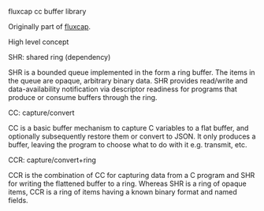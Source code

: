 fluxcap cc buffer library

Originally part of [fluxcap](https://github.com/troydhanson/fluxcap).

High level concept

SHR: shared ring (dependency)

SHR is a bounded queue implemented in the form a ring buffer. The items
in the queue are opaque, arbitrary binary data. SHR provides read/write
and data-availability notification via descriptor readiness for programs
that produce or consume buffers through the ring.

CC: capture/convert

CC is a basic buffer mechanism to capture C variables to a flat buffer, and
optionally subsequently restore them or convert to JSON. It only produces a 
buffer, leaving the program to choose what to do with it e.g. transmit, etc.

CCR: capture/convert+ring

CCR is the combination of CC for capturing data from a C program and SHR
for writing the flattened buffer to a ring. Whereas SHR is a ring of opaque
items, CCR is a ring of items having a known binary format and named fields.
